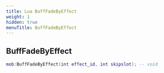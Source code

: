 ```yaml
---
title: Lua BuffFadeByEffect
weight: 1
hidden: true
menuTitle: BuffFadeByEffect
---
```

## BuffFadeByEffect
```lua
mob:BuffFadeByEffect(int effect_id, int skipslot); -- void
```